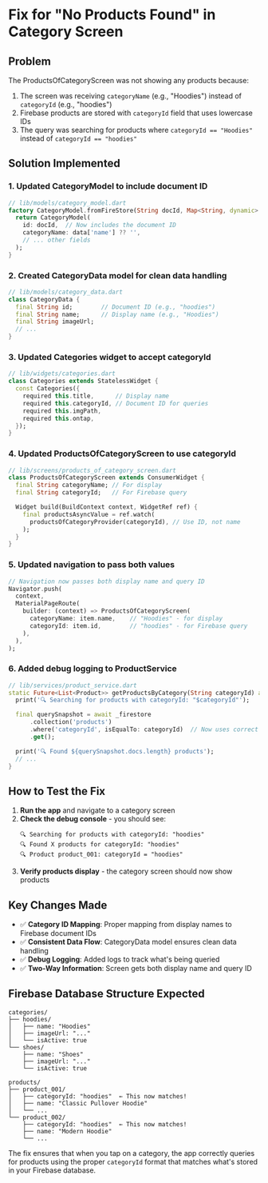 # Fix for "No Products Found" in Category Screen

## Problem

The ProductsOfCategoryScreen was not showing any products because:

1. The screen was receiving `categoryName` (e.g., "Hoodies") instead of `categoryId` (e.g., "hoodies")
2. Firebase products are stored with `categoryId` field that uses lowercase IDs
3. The query was searching for products where `categoryId == "Hoodies"` instead of `categoryId == "hoodies"`

## Solution Implemented

### 1. Updated CategoryModel to include document ID

```dart
// lib/models/category_model.dart
factory CategoryModel.fromFireStore(String docId, Map<String, dynamic> data) {
  return CategoryModel(
    id: docId,  // Now includes the document ID
    categoryName: data['name'] ?? '',
    // ... other fields
  );
}
```

### 2. Created CategoryData model for clean data handling

```dart
// lib/models/category_data.dart
class CategoryData {
  final String id;        // Document ID (e.g., "hoodies")
  final String name;      // Display name (e.g., "Hoodies")
  final String imageUrl;
  // ...
}
```

### 3. Updated Categories widget to accept categoryId

```dart
// lib/widgets/categories.dart
class Categories extends StatelessWidget {
  const Categories({
    required this.title,      // Display name
    required this.categoryId, // Document ID for queries
    required this.imgPath,
    required this.ontap,
  });
}
```

### 4. Updated ProductsOfCategoryScreen to use categoryId

```dart
// lib/screens/products_of_category_screen.dart
class ProductsOfCategoryScreen extends ConsumerWidget {
  final String categoryName; // For display
  final String categoryId;   // For Firebase query

  Widget build(BuildContext context, WidgetRef ref) {
    final productsAsyncValue = ref.watch(
      productsOfCategoryProvider(categoryId), // Use ID, not name
    );
  }
}
```

### 5. Updated navigation to pass both values

```dart
// Navigation now passes both display name and query ID
Navigator.push(
  context,
  MaterialPageRoute(
    builder: (context) => ProductsOfCategoryScreen(
      categoryName: item.name,    // "Hoodies" - for display
      categoryId: item.id,        // "hoodies" - for Firebase query
    ),
  ),
);
```

### 6. Added debug logging to ProductService

```dart
// lib/services/product_service.dart
static Future<List<Product>> getProductsByCategory(String categoryId) async {
  print('🔍 Searching for products with categoryId: "$categoryId"');

  final querySnapshot = await _firestore
      .collection('products')
      .where('categoryId', isEqualTo: categoryId)  // Now uses correct ID format
      .get();

  print('🔍 Found ${querySnapshot.docs.length} products');
  // ...
}
```

## How to Test the Fix

1. **Run the app** and navigate to a category screen
2. **Check the debug console** - you should see:
   ```
   🔍 Searching for products with categoryId: "hoodies"
   🔍 Found X products for categoryId: "hoodies"
   🔍 Product product_001: categoryId = "hoodies"
   ```
3. **Verify products display** - the category screen should now show products

## Key Changes Made

- ✅ **Category ID Mapping**: Proper mapping from display names to Firebase document IDs
- ✅ **Consistent Data Flow**: CategoryData model ensures clean data handling
- ✅ **Debug Logging**: Added logs to track what's being queried
- ✅ **Two-Way Information**: Screen gets both display name and query ID

## Firebase Database Structure Expected

```
categories/
├── hoodies/
│   ├── name: "Hoodies"
│   ├── imageUrl: "..."
│   └── isActive: true
└── shoes/
    ├── name: "Shoes"
    ├── imageUrl: "..."
    └── isActive: true

products/
├── product_001/
│   ├── categoryId: "hoodies"  ← This now matches!
│   ├── name: "Classic Pullover Hoodie"
│   └── ...
└── product_002/
    ├── categoryId: "hoodies"  ← This now matches!
    ├── name: "Modern Hoodie"
    └── ...
```

The fix ensures that when you tap on a category, the app correctly queries for products using the proper `categoryId` format that matches what's stored in your Firebase database.
